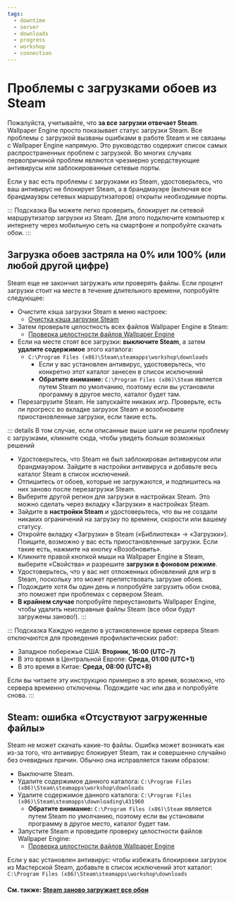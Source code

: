 ```yaml
---
tags:
  - downtime
  - server
  - downloads
  - progress
  - workshop
  - connection
---
```


# Проблемы с загрузками обоев из Steam

Пожалуйста, учитывайте, что **за все загрузки отвечает Steam**. Wallpaper Engine просто показывает статус загрузки Steam. Все проблемы с загрузкой вызваны ошибками в работе Steam и не связаны с Wallpaper Engine напрямую. Это руководство содержит список самых распространенных проблем с загрузкой. Во многих случаях первопричиной проблем являются чрезмерно усердствующие антивирусы или заблокированные сетевые порты.

Если у вас есть проблемы с загрузками из Steam, удостоверьтесь, что ваш антивирус не блокирует Steam, а в брандмауэре (включая все брандмауэры сетевых маршрутизаторов) открыты необходимые порты.

::: Подсказка Вы можете легко проверить, блокирует ли сетевой маршрутизатор загрузки из Steam. Для этого подключите компьютер к интернету через мобильную сеть на смартфоне и попробуйте скачать обои.
:::

## Загрузка обоев застряла на 0% или 100% (или любой другой цифре)
Steam еще не закончил загружать или проверять файлы. Если процент загрузки стоит на месте в течение длительного времени, попробуйте следующее:

* Очистите кэша загрузки Steam в меню настроек:
  * [Очистка кэша загрузки Steam](https://support.steampowered.com/kb_article.php?ref=3134-TIAL-4638)
* Затем проверьте целостность всех файлов Wallpaper Engine в Steam:
  * [Проверка целостности файлов Wallpaper Engine](https://support.steampowered.com/kb_article.php?ref=2037-QEUH-3335)
* Если на месте стоят все загрузки: **выключите Steam**, а затем **удалите содержимое** этого каталога:
  * `C:\Program Files (x86)\Steam\steamapps\workshop\downloads`
    * Если у вас установлен антивирус, удостоверьтесь, что конкретно этот каталог занесен в список исключений
    * **Обратите внимание:** `C:\Program Files (x86)\Steam` является путем Steam по умолчанию, поэтому если вы установили программу в другое место, каталог будет там.
* Перезагрузите Steam. Не запускайте никаких игр. Проверьте, есть ли прогресс во вкладке загрузок Steam и возобновите приостановленные загрузки, если такие есть.

::: details В том случае, если описанные выше шаги не решили проблему с загрузками, кликните сюда, чтобы увидеть больше возможных решений
* Удостоверьтесь, что Steam не был заблокирован антивирусом или брандмауэром. Зайдите в настройки антивируса и добавьте весь каталог Steam в список исключений.
* Отпишитесь от обоев, которые не загружаются, и подпишитесь на них заново после перезагрузки Steam.
* Выберите другой регион для загрузки в настройках Steam. Это можно сделать через вкладку «Загрузки» в настройках Steam.
* Зайдите в **настройки Steam** и удостоверьтесь, что вы не создали никаких ограничений на загрузку по времени, скорости или вашему статусу.
* Откройте вкладку «Загрузки» в Steam («Библиотека» -> «Загрузки»). Поищите, возможно у вас есть приостановленные загрузки. Если такие есть, нажмите на кнопку «Возобновить».
* Кликните правой кнопкой мыши на Wallpaper Engine в Steam, выберите «Свойства» и разрешите **загрузки в фоновом режиме**.
* Удостоверьтесь, что у вас нет отложенных обновлений для игр в Steam, поскольку это может препятствовать загрузке обоев.
* Подождите хотя бы один день и попробуйте загрузить обои снова, это поможет при проблемах с сервером Steam.
* **В крайнем случае** попробуйте переустановить Wallpaper Engine, чтобы удалить неисправные файлы Steam (все обои будут загружены заново!).
:::

::: Подсказка Каждую неделю в установленное время сервера Steam отключаются для проведения профилактических работ:

* Западное побережье США: **Вторник, 16:00 (UTC−7)**
* В это время в Центральной Европе: **Среда, 01:00 (UTC+1)**
* В это время в Китае: **Среда, 08:00 (UTC+8)**

Если вы читаете эту инструкцию примерно в это время, возможно, что сервера временно отключены. Подождите час или два и попробуйте снова.
:::

## Steam: ошибка «Отсуствуют загруженные файлы»

Steam не может скачать какие-то файлы. Ошибка может возникать как из-за того, что антивирус блокирует Steam, так и совершенно случайно без очевидных причин. Обычно она исправляется таким образом:

* Выключите Steam.
* Удалите содержимое данного каталога: `C:\Program Files (x86)\Steam\steamapps\workshop\downloads`
* Удалите содержимое данного каталога: `C:\Program Files (x86)\Steam\steamapps\downloading\431960`
  * **Обратите внимание:** `C:\Program Files (x86)\Steam` является путем Steam по умолчанию, поэтому если вы установили программу в другое место, каталог будет там.
* Запустите Steam и проведите проверку целостности файлов Wallpaper Engine:
  * [Проверка целостности файлов Wallpaper Engine](https://support.steampowered.com/kb_article.php?ref=2037-QEUH-3335)

Если у вас установлен антивирус: чтобы избежать блокировки загрузок из Мастерской Steam, добавьте в список исключений этот каталог: `C:\Program Files (x86)\Steam\steamapps\workshop\downloads`

#### См. также: [Steam заново загружает все обои](/steam/redownload)